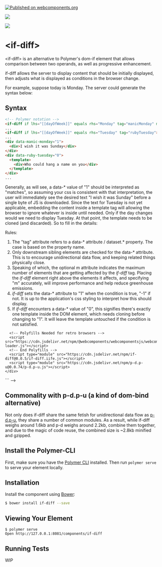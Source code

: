 [![Published on webcomponents.org](https://img.shields.io/badge/webcomponents.org-published-blue.svg)](https://www.webcomponents.org/element/if-diff)

<a href="https://nodei.co/npm/if-diff/"><img src="https://nodei.co/npm/if-diff.png"></a>

<img src="http://img.badgesize.io/https://cdn.jsdelivr.net/npm/if-diff@0.0.13/dist/if-diff.iife.min.js?compression=gzip">

# \<if-diff\>

\<if-diff\> is an alternative to Polymer's dom-if element that allows comparison between two operands, as well as progressive enhancement.

if-diff allows the server to display content that should be initially displayed, then adjusts what is displayed as conditions in the browser change.

For example, suppose today is Monday.  The server could generate the syntax below:

## Syntax


```html
<!-- Polymer notation -->
<if-diff if lhs="[[dayOfWeek]]" equals rhs="Monday" tag="manicMonday" m="1"></if-diff>
...
<if-diff if lhs="[[dayOfWeek]]" equals rhs="Tuesday" tag="rubyTuesday"></if-diff>
...
<div data-manic-monday="1">
  <div>I wish it was Sunday</div>
</div>
<div data-ruby-tuesday="0">
  <template>
    <div>Who could hang a name on you</div>
  </template>
</div>
...
```

Generally, as will see, a data-* value of "1" should be interpreted as "matches", so assuming your css is consistent with that interpretation, the user will immediately see the desired text "I wish it was Sunday" before a single byte of JS is downloaded.  Since the text for Tuesday is not yet applicable, embedding the content inside a template tag will allowing the browser to ignore whatever is inside until needed.  Only if the day changes would we need to display Tuesday.  At that point, the template needs to be cloned (and discarded).  So to fill in the details:

Rules: 

1.  The "tag" attribute refers to a data-* attribute / dataset.* property.  The case is based on the property name.
2.  Only downstream sibling elements are checked for the data-* attribute.  This is to encourage unidirectional data flow, and keeping related things physically close.
3.  Speaking of which, the optional  m attribute indicates the maximum number of elements that are getting affected by the *if-diff* tag.  Placing the *if-diff* element right above the elements it affects, and specifying "m" accurately, will improve performance and help reduce greenhouse emissions.
4.  *if-diff* sets the data-* attribute to "1" when the condition is true, "-1" if not.  It is up to the application's css styling to interpret how this should display.
5.  If *if-diff* encounters a data-* value of "0", this signifies there's exactly one template inside the DOM element, which needs cloning before changing to "1".  It will leave the template untouched if the condition is not satisfied.


<!--
```
<custom-element-demo>
  <template>
      <div>
      <style>
        [data-equals="-1"]{
          display: none;
        }
        [data-not-equals="-1"]{
          display: none;
        }
      </style>
      <h3>Basic if-diff demo.</h3>
      <div> 
        Type in the text boxes, and see what happens when value in the left textbox matches or doesn't match the right textbox.
      </div>
      LHS: <input type="textbox"> 
      <p-d on="input" to="if-diff{lhs}" m="2"></p-d>
      RHS: <input type="textbox">
      <p-d on="input" to="if-diff{rhs}" m="2"></p-d>
      <if-diff if  equals tag="equals"></if-diff>
      <p-d on="value-changed" to="[data-lhs-equals-rhs]{innerText}"></p-d>
      <div data-equals="0">
          <template>
            <div>LHS == RHS</div>
          </template>
      </div>

      <if-diff if not_equals tag="notEquals"></if-diff>
      <p-d on="value-changed" to="[data-lhs-not-equals-rhs]{innerText}"></p-d>
      <div data-not-equals="0">
          <template>
              <div>LHS != RHS</div>
          </template>       
      </div>

      

      LHS Equals RHS: <span data-lhs-equals-rhs></span><br>
      LHS Doesn't equal RHS: <span data-lhs-not-equals-rhs></span>
      <!-- ========================  Script Refs ========================== -->
      <!-- Polyfills Needed for retro browsers -->
      <script src="https://cdn.jsdelivr.net/npm/@webcomponents/webcomponentsjs/webcomponents-loader.js"></script>
      <!-- End Polyfills -->
      <script type="module" src="https://cdn.jsdelivr.net/npm/if-diff@0.0.5/if-diff.iife.js"></script>
      <script type="module" src="https://cdn.jsdelivr.net/npm/p-d.p-u@0.0.74/p-d.p-u.js"></script>
    </div>
  </template>
</custom-element-demo>
```
-->  

## Commonality with p-d.p-u (a kind of dom-bind alternative)

Not only does if-diff share the same fetish for unidirectional data flow as [p-d.p-u](https://www.webcomponents.org/element/p-d.p-u), they share a number of common modules.  As a result, while if-diff weighs around 1.6kb and p-d weighs around 2.2kb, combine them together, and due to the magic of code reuse, the combined size is ~2.8kb minified and gzipped.

## Install the Polymer-CLI

First, make sure you have the [Polymer CLI](https://www.npmjs.com/package/polymer-cli) installed. Then run `polymer serve` to serve your element locally.

## Installation

Install the component using [Bower](http://bower.io/):
```sh
$ bower install if-diff --save
```

## Viewing Your Element

```
$ polymer serve
Open http://127.0.0.1:8081/components/if-diff
```

## Running Tests

WIP
